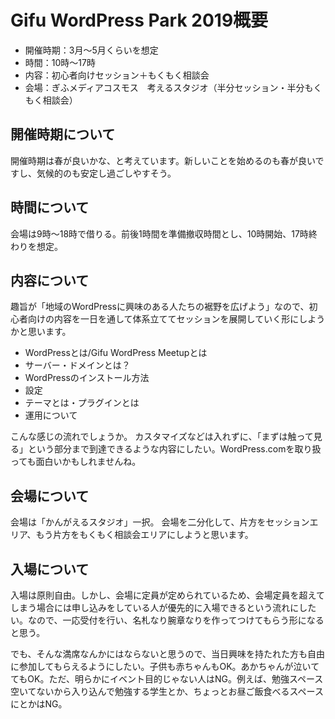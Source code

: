 # Gifu WordPress Park 2019概要

- 開催時期：3月〜5月くらいを想定
- 時間：10時〜17時
- 内容：初心者向けセッション＋もくもく相談会
- 会場：ぎふメディアコスモス　考えるスタジオ（半分セッション・半分もくもく相談会）

## 開催時期について
開催時期は春が良いかな、と考えています。新しいことを始めるのも春が良いですし、気候的のも安定し過ごしやすそう。

## 時間について
会場は9時〜18時で借りる。前後1時間を準備撤収時間とし、10時開始、17時終わりを想定。

## 内容について
趣旨が「地域のWordPressに興味のある人たちの裾野を広げよう」なので、初心者向けの内容を一日を通して体系立ててセッションを展開していく形にしようかと思います。

- WordPressとは/Gifu WordPress Meetupとは
- サーバー・ドメインとは？
- WordPressのインストール方法
- 設定
- テーマとは・プラグインとは
- 運用について

こんな感じの流れでしょうか。
カスタマイズなどは入れずに、「まずは触って見る」という部分まで到達できるような内容にしたい。WordPress.comを取り扱っても面白いかもしれませんね。

## 会場について
会場は「かんがえるスタジオ」一択。
会場を二分化して、片方をセッションエリア、もう片方をもくもく相談会エリアにしようと思います。

## 入場について
入場は原則自由。しかし、会場に定員が定められているため、会場定員を超えてしまう場合には申し込みをしている人が優先的に入場できるという流れにしたい。なので、一応受付を行い、名札なり腕章なりを作ってつけてもらう形になると思う。

でも、そんな満席なんかにはならないと思うので、当日興味を持たれた方も自由に参加してもらえるようにしたい。子供も赤ちゃんもOK。あかちゃんが泣いててもOK。ただ、明らかにイベント目的じゃない人はNG。例えば、勉強スペース空いてないから入り込んで勉強する学生とか、ちょっとお昼ご飯食べるスペースにとかはNG。
